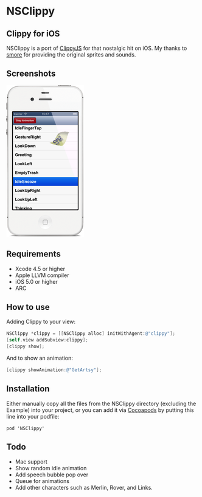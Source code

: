 # NSClippy

## Clippy for iOS

NSClippy is a port of [ClippyJS](https://www.smore.com/clippy-js) for that nostalgic hit on iOS. My thanks to [smore](https://www.smore.com) for providing the original sprites and sounds.

## Screenshots

![NSClippy screenshot](Screenshot.png)

## Requirements

* Xcode 4.5 or higher
* Apple LLVM compiler
* iOS 5.0 or higher
* ARC

## How to use

Adding Clippy to your view:

```objectivec
NSClippy *clippy = [[NSClippy alloc] initWithAgent:@"clippy"];
[self.view addSubview:clippy];
[clippy show];
```
And to show an animation:

```objectivec
[clippy showAnimation:@"GetArtsy"];
```
	
## Installation

Either manually copy all the files from the NSClippy directory (excluding the Example) into your project, or you can add it via [Cocoapods](http://cocoapods.org) by putting this line into your podfile:

	pod 'NSClippy'

## Todo

* Mac support
* Show random idle animation
* Add speech bubble pop over
* Queue for animations
* Add other characters such as Merlin, Rover, and Links.
